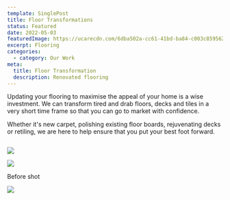 ```yaml
---
template: SinglePost
title: Floor Transformations
status: Featured
date: 2022-05-03
featuredImage: https://ucarecdn.com/6dba502a-cc61-41bd-ba84-c003c8595629/-/crop/1382x936/267,0/-/preview/
excerpt: Flooring
categories:
  - category: Our Work
meta:
  title: Floor Transformation
  description: Renovated flooring
---
```

Updating your flooring to maximise the appeal of your home is a wise investment. We can transform tired and drab floors, decks and tiles in a very short time frame so that you can go to market with confidence.  

Whether it's new carpet, polishing existing floor boards, rejuvenating decks or retiling, we are here to help ensure that you put your best foot forward.

![]()

![](https://ucarecdn.com/72c63015-0988-49d7-903c-d49c9722441e/-/crop/1377x936/277,0/-/preview/)



![](https://ucarecdn.com/0c5d9676-3d41-49c0-a991-22dc186b0901/-/crop/1393x930/264,0/-/preview/)

Before shot

![](https://ucarecdn.com/e4502598-0cdb-42fa-945e-a22c7802efa5/)